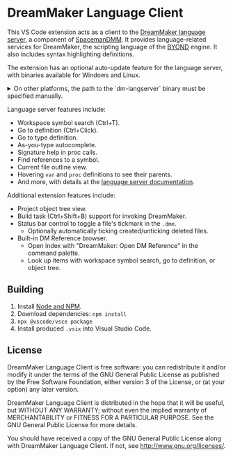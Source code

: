 # DreamMaker Language Client

This VS Code extension acts as a client to the [DreamMaker language server][ls],
a component of [SpacemanDMM]. It provides language-related services for
DreamMaker, the scripting language of the [BYOND] engine. It also includes
syntax highlighting definitions.

[ls]: https://github.com/SpaceManiac/SpacemanDMM/tree/master/crates/dm-langserver
[SpacemanDMM]: https://github.com/SpaceManiac/SpacemanDMM/
[Byond]: https://secure.byond.com/

The extension has an optional auto-update feature for the language server, with
binaries available for Windows and Linux.

<details>
<summary>On other platforms, the path to the `dm-langserver` binary must be specified manually.</summary>

For other platforms such as macOS/darwin, you'll need to clone the source repository for the dm-langserver linked above. Once cloned, with rust installed, you'll follow that repo's README to compile the langserver (takes about 7 minutes without rust already having the dependencies cached). In the resulting '/target/release/' directory in the repo's root folder, you'll find 'dm-langserver'. When opening a repo with a .dme, I.E. tgstation - this extension will prompt you to find your dm-langserver executable and select it. (Be sure to not enable auto-update when prompted, the autoupdate server will not contain darwin/x64 binaries)
</details>

Language server features include:

* Workspace symbol search (Ctrl+T).
* Go to definition (Ctrl+Click).
* Go to type definition.
* As-you-type autocomplete.
* Signature help in proc calls.
* Find references to a symbol.
* Current file outline view.
* Hovering `var` and `proc` definitions to see their parents.
* And more, with details at the [language server documentation][ls].

Additional extension features include:

* Project object tree view.
* Build task (Ctrl+Shift+B) support for invoking DreamMaker.
* Status bar control to toggle a file's tickmark in the `.dme`.
  * Optionally automatically ticking created/unticking deleted files.
* Built-in DM Reference browser.
  * Open index with "DreamMaker: Open DM Reference" in the command palette.
  * Look up items with workspace symbol search, go to definition, or object tree.

## Building

1. Install [Node and NPM][node].
2. Download dependencies: `npm install`
3. `npx @vscode/vsce package`
4. Install produced `.vsix` into Visual Studio Code.

[node]: https://nodejs.org/en/

## License

DreamMaker Language Client is free software: you can redistribute it and/or modify
it under the terms of the GNU General Public License as published by
the Free Software Foundation, either version 3 of the License, or
(at your option) any later version.

DreamMaker Language Client is distributed in the hope that it will be useful,
but WITHOUT ANY WARRANTY; without even the implied warranty of
MERCHANTABILITY or FITNESS FOR A PARTICULAR PURPOSE.  See the
GNU General Public License for more details.

You should have received a copy of the GNU General Public License
along with DreamMaker Language Client.  If not, see <http://www.gnu.org/licenses/>.
